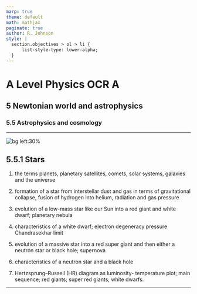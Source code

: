 ```yaml
---
marp: true
theme: default
math: mathjax
paginate: true
author: R. Johnson
style: |
  section.objectives > ol > li {
      list-style-type: lower-alpha;
  }
---
```


# A Level Physics OCR A
## 5 Newtonian world and astrophysics
### 5.5 Astrophysics and cosmology

---

<!-- _class: objectives -->

![bg left:30%](https://images.unsplash.com/photo-1492962827063-e5ea0d8c01f5?ixlib=rb-4.0.3&ixid=MnwxMjA3fDB8MHxwaG90by1wYWdlfHx8fGVufDB8fHx8&auto=format&fit=crop&w=2121&q=80)
## 5.5.1 Stars


1. the terms planets, planetary satellites, comets, solar systems, galaxies and the universe

2. formation of a star from interstellar dust and gas in terms of gravitational collapse, fusion of hydrogen into helium, radiation and gas pressure

3. evolution of a low-mass star like our Sun into a red giant and white dwarf; planetary nebula

4. characteristics of a white dwarf; electron degeneracy pressure Chandrasekhar limit

5. evolution of a massive star into a red super giant and then either a neutron star or black hole; supernova

6. characteristics of a neutron star and a black hole

7. Hertzsprung–Russell (HR) diagram as luminosity- temperature plot; main sequence; red giants; super red giants; white dwarfs.



---